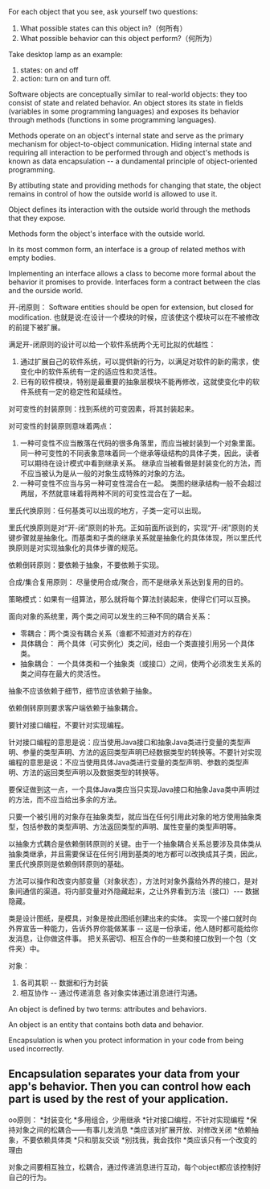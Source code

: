 For each object that you see, ask yourself two questions:
1. What possible states can this object in?（何所有）
2. What possible behavior can this object perform?（何所为）

Take desktop lamp as an example:
1. states: on and off
2. action: turn on and turn off.

Software objects are conceptually similar to real-world objects: they too consist of state and related behavior. An object stores its state in fields (variables in some programming languages) and exposes its behavior through methods (functions in some programming languages).

Methods operate on an object's internal state and serve as the primary mechanism for object-to-object communication. Hiding internal state and requiring all interaction to be performed through and object's methods is known as data encapsulation -- a dundamental principle of object-oriented programming.

By attibuting state and providing methods for changing that state, the object remains in control of how the outside world is allowed to use it.

Object defines its interaction with the outside world through the methods that they expose.

Methods form the object's interface with the outside world.

In its most common form, an interface is a group of related methos with empty bodies.

Implementing an interface allows a class to become more formal about the behavior it promises to provide. Interfaces form a contract between the clas and the ourside world.

开-闭原则：
Software entities should be open for extension, but closed for modification.
也就是说:在设计一个模块的时候，应该使这个模块可以在不被修改的前提下被扩展。

满足开-闭原则的设计可以给一个软件系统两个无可比拟的优越性：
1. 通过扩展自己的软件系统，可以提供新的行为，以满足对软件的新的需求，使变化中的软件系统有一定的适应性和灵活性。
2. 已有的软件模块，特别是最重要的抽象层模块不能再修改，这就使变化中的软件系统有一定的稳定性和延续性。

对可变性的封装原则：找到系统的可变因素，将其封装起来。

对可变性的封装原则意味着两点：
1. 一种可变性不应当散落在代码的很多角落里，而应当被封装到一个对象里面。同一种可变性的不同表象意味着同一个继承等级结构的具体子类，因此，读者可以期待在设计模式中看到继承关系。
	继承应当被看做是封装变化的方法，而不应当被认为是从一般的对象生成特殊的对象的方法。
2. 一种可变性不应当与另一种可变性混合在一起。
	类图的继承结构一般不会超过两层，不然就意味着将两种不同的可变性混合在了一起。

里氏代换原则：任何基类可以出现的地方，子类一定可以出现。

里氏代换原则是对“开-闭”原则的补充。正如前面所谈到的，实现“开-闭”原则的关键步骤就是抽象化。而基类和子类的继承关系就是抽象化的具体体现，所以里氏代换原则是对实现抽象化的具体步骤的规范。

依赖倒转原则：要依赖于抽象，不要依赖于实现。

合成/集合复用原则： 尽量使用合成/聚合，而不是继承关系达到复用的目的。

策略模式：如果有一组算法，那么就将每个算法封装起来，使得它们可以互换。

面向对象的系统里，两个类之间可以发生的三种不同的耦合关系：
- 零耦合：两个类没有耦合关系（谁都不知道对方的存在）
- 具体耦合： 两个具体（可实例化）类之间，经由一个类直接引用另一个具体类。
- 抽象耦合： 一个具体类和一个抽象类（或接口）之间，使两个必须发生关系的类之间存在最大的灵活性。

抽象不应该依赖于细节，细节应该依赖于抽象。

依赖倒转原则要求客户端依赖于抽象耦合。

要针对接口编程，不要针对实现编程。

针对接口编程的意思是说：应当使用Java接口和抽象Java类进行变量的类型声明、参量的类型声明、方法的返回类型声明已经数据类型的转换等。不要针对实现编程的意思是说：不应当使用具体Java类进行变量的类型声明、参数的类型声明、方法的返回类型声明以及数据类型的转换等。

要保证做到这一点，一个具体Java类应当只实现Java接口和抽象Java类中声明过的方法，而不应当给出多余的方法。

只要一个被引用的对象存在抽象类型，就应当在任何引用此对象的地方使用抽象类型，包括参数的类型声明、方法返回类型的声明、属性变量的类型声明等。

以抽象方式耦合是依赖倒转原则的关键。由于一个抽象耦合关系总要涉及具体类从抽象类继承，并且需要保证在任何引用到基类的地方都可以改换成其子类，因此，里氏代换原则是依赖倒转原则的基础。

方法可以操作和改变内部变量（对象状态），方法时对象外露给外界的接口，是对象间通信的渠道。将内部变量对外隐藏起来，之让外界看到方法（接口）--- 数据隐藏。

类是设计图纸，是模具，对象是按此图纸创建出来的实体。
实现一个接口就时向外界宣告一种能力，告诉外界你能做某事 -- 这是一份承诺，他人随时都可能给你发消息，让你做这件事。
把关系密切、相互合作的一些类和接口放到一个包（文件夹）中。

对象：
1. 各司其职 -- 数据和行为封装
2. 相互协作 -- 通过传递消息
各对象实体通过消息进行沟通。

An object is defined by two terms: attributes and behaviors.

An object is an entity that contains both data and behavior.

Encapsulation is when you protect information in your code from being used incorrectly.

Encapsulation separates your data from your app's behavior. Then you can control how each part is used by the rest of your application.
---
oo原则：
*封装变化
*多用组合，少用继承
*针对接口编程，不针对实现编程
*保持对象之间的松耦合——有事儿发消息
*类应该对扩展开放、对修改关闭
*依赖抽象，不要依赖具体类
*只和朋友交谈
*别找我，我会找你
*类应该只有一个改变的理由

对象之间要相互独立，松耦合，通过传递消息进行互动，每个object都应该控制好自己的行为。

